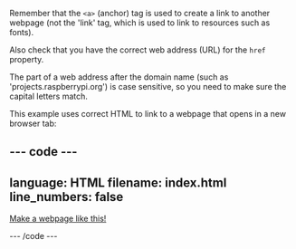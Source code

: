 Remember that the `<a>` (anchor) tag is used to create a link to another webpage (not the 'link' tag, which is used to link to resources such as fonts).

Also check that you have the correct web address (URL) for the `href` property. 

The part of a web address after the domain name (such as 'projects.raspberrypi.org') is case sensitive, so you need to make sure the capital letters match. 

This example uses correct HTML to link to a webpage that opens in a new browser tab:

--- code ---
---
language: HTML
filename: index.html
line_numbers: false
---

<a href="https://projects.raspberrypi.org/en/raspberrypi/web-intro" target="_blank">Make a webpage like this!</a>

--- /code ---
